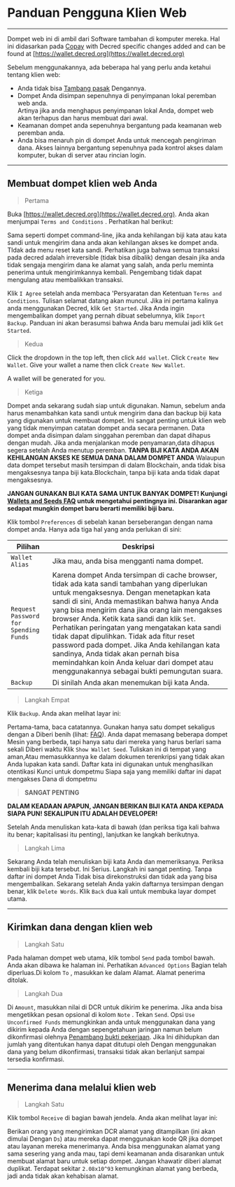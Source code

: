 # <i class="fa fa-firefox"></i> Panduan Pengguna Klien Web

---

Dompet web ini di ambil dari  Software tambahan di komputer mereka. Hal ini didasarkan pada
[Copay](https://github.com/bitpay/copay) with Decred specific changes
added and can be found at
[https://wallet.decred.org](https://wallet.decred.org)

Sebelum menggunakannya, ada beberapa hal yang perlu anda ketahui tentang klien web:

* Anda tidak bisa
  [Tambang pasak](/mining/proof-of-stake.md)
  Dengannya.
* Dompet Anda disimpan sepenuhnya di penyimpanan lokal peremban web anda.                                                                                                                                                                                                                                                                                                                                                                                                                                                                                                                                                                                                                                                                                                                                                                                                                                                                                                                                                                                                                                                                                                                                                                                                                                                                                                                                                                                                                                                                                                                                                                                                                                                                                                                                                                                                                                                                                                                 
  Artinya jika anda menghapus penyimpanan lokal Anda, dompet web akan
  terhapus dan harus membuat dari awal.
* Keamanan dompet anda sepenuhnya bergantung pada keamanan web peremban
  anda.
* Anda bisa menaruh pin di dompet Anda untuk mencegah pengiriman dana.
  Akses lainnya bergantung sepenuhnya pada kontrol akses dalam komputer,
  bukan di server atau rincian login.

---

## <i class="fa fa-plus-circle"></i> Membuat dompet klien web Anda

> Pertama

Buka [https://wallet.decred.org](https://wallet.decred.org). Anda akan
menjumpai `Terms and Conditions` . Perhatikan hal berikut:

Sama seperti dompet command-line, jika anda kehilangan biji kata atau
kata sandi untuk mengirim dana anda akan kehilangan akses ke dompet anda. TIdak ada menu reset kata sandi. Perhatikan juga bahwa semua transaksi pada decred adalah irreversible (tidak bisa dibalik) dengan desain jika anda tidak sengaja mengirim dana ke alamat yang salah, anda perlu meminta penerima untuk mengirimkannya kembali. Pengembang tidak dapat mengulang atau membalikkan transaksi.

Klik `I Agree` setelah anda membaca 'Persyaratan dan Ketentuan `Terms and Conditions`. Tulisan selamat datang akan muncul. Jika ini pertama kalinya anda menggunakan Decred, klik `Get Started`. Jika Anda ingin mengembalikan dompet yang pernah dibuat sebelumnya, klik `Import Backup`. Panduan ini akan berasumsi bahwa Anda baru memulai jadi klik `Get Started`.

> Kedua

Click the dropdown in the top left, then click `Add wallet`. Click
`Create New Wallet`. Give your wallet a name then click `Create New Wallet`.

A wallet will be generated for you.


> Ketiga

Dompet anda sekarang sudah siap untuk digunakan. Namun, sebelum anda harus menambahkan kata sandi untuk mengirim dana dan backup
biji kata yang digunakan untuk membuat dompet. Ini sangat penting untuk klien web yang tidak menyimpan catatan dompet anda secara permanen. Data dompet anda disimpan dalam singgahan peremban dan dapat dihapus dengan mudah. Jika anda menjalankan mode penyamaran,data dihapus segera setelah Anda menutup peremban. **TANPA BIJI KATA ANDA AKAN KEHILANGAN AKSES KE SEMUA DANA DALAM DOMPET ANDA** Walaupun data dompet tersebut masih tersimpan di dalam Blockchain, anda tidak bisa mengaksesnya tanpa biji kata.Blockchain, tanpa biji kata anda tidak dapat mengaksesnya.

<i class="fa fa-exclamation-triangle"></i> **JANGAN GUNAKAN BIJI KATA SAMA UNTUK BANYAK DOMPET! Kunjungi [Wallets and Seeds FAQ](/faq/wallets-and-seeds.md#3-can-i-run-multiple-wallets) untuk mengetahui pentingnya ini. Disarankan agar sedapat mungkin dompet baru berarti memiliki biji baru.** 

Klik tombol `Preferences` di sebelah kanan berseberangan dengan nama dompet anda. Hanya ada tiga hal yang anda perlukan di sini:

Pilihan                                | Deskripsi
---                                   | ---
`Wallet Alias`                        | Jika mau, anda bisa mengganti nama dompet.
`Request Password for Spending Funds` | Karena dompet Anda tersimpan di cache browser, tidak ada kata sandi tambahan yang diperlukan untuk mengaksesnya. Dengan menetapkan kata sandi di sini, Anda memastikan bahwa hanya Anda yang bisa mengirim dana jika orang lain mengakses browser Anda. Ketik kata sandi dan klik `Set`. Perhatikan peringatan yang mengatakan kata sandi tidak dapat dipulihkan. Tidak ada fitur reset password pada dompet. Jika Anda kehilangan kata sandinya, Anda tidak akan pernah bisa memindahkan koin Anda keluar dari dompet atau menggunakannya sebagai bukti pemungutan suara.
`Backup`                              | Di sinilah Anda akan menemukan biji kata Anda.

> Langkah Empat

Klik `Backup`. Anda akan melihat layar ini:

Pertama-tama, baca catatannya. Gunakan hanya satu dompet sekaligus dengan a Diberi benih (lihat: [FAQ](#)). Anda dapat memasang beberapa dompet
Mesin yang berbeda, tapi hanya satu dari mereka yang harus berlari sama sekali Diberi waktu Klik `Show Wallet Seed`. Tuliskan ini di tempat yang aman,Atau memasukkannya ke dalam dokumen terenkripsi yang tidak akan Anda lupakan kata sandi. Daftar kata ini digunakan untuk menghasilkan otentikasi Kunci untuk dompetmu Siapa saja yang memiliki daftar ini dapat mengakses Dana di dompetmu

> **SANGAT PENTING**

**DALAM KEADAAN APAPUN, JANGAN BERIKAN BIJI KATA ANDA KEPADA SIAPA PUN! SEKALIPUN ITU ADALAH DEVELOPER!**

Setelah Anda menuliskan kata-kata di bawah (dan periksa tiga kali bahwa itu benar; kapitalisasi itu penting), lanjutkan ke langkah berikutnya.

> Langkah Lima

Sekarang Anda telah menuliskan biji kata Anda dan memeriksanya. Periksa kembali biji kata tersebut. Ini Serius. Langkah ini sangat penting. Tanpa daftar ini dompet Anda Tidak bisa direkonstruksi dan tidak ada yang bisa mengembalikan. Sekarang setelah Anda yakin daftarnya tersimpan dengan benar, klik `Delete Words`. Klik `Back` dua kali untuk membuka layar dompet utama.

---

## <i class="fa fa-long-arrow-right"></i> Kirimkan dana dengan klien web

> Langkah Satu

Pada halaman dompet web utama, klik tombol `Send` pada tombol
bawah. Anda akan dibawa ke halaman ini. Perhatikan `Advanced Options`
Bagian telah diperluas.Di kolom `To` , masukkan ke dalam Alamat. Alamat penerima ditolak.

> Langkah Dua

Di `Amount`, masukkan nilai di DCR untuk dikirim ke penerima. Jika
anda bisa mengetikkan pesan opsional di kolom `Note` . Tekan
`Send`. Opsi `Use Unconfirmed Funds` memungkinkan anda untuk menggunakan dana yang dikirim kepada Anda dengan sepengetahuan jaringan namun belum dikonfirmasi olehnya [Penambang bukti pekerjaan](/mining/proof-of-work.md). Jika
Ini dihidupkan dan jumlah yang ditentukan hanya dapat ditutupi oleh
Dengan menggunakan dana yang belum dikonfirmasi, transaksi tidak akan berlanjut sampai tersedia konfirmasi.

---

## <i class="fa fa-long-arrow-left"></i> Menerima dana melalui klien web

> Langkah Satu

Klik tombol `Receive` di bagian bawah jendela. Anda akan melihat
layar ini:

Berikan orang yang mengirimkan DCR alamat yang ditampilkan (ini akan dimulai Dengan `Ds`) atau mereka dapat menggunakan kode QR jika dompet atau layanan mereka menerimanya. Anda bisa menggunakan alamat yang sama sesering yang anda mau, tapi demi keamanan anda disarankan untuk membuat alamat baru untuk setiap dompet. Jangan khawatir diberi alamat duplikat. Terdapat sekitar `2.08x10^93` kemungkinan alamat yang berbeda, jadi anda tidak akan kehabisan alamat.

